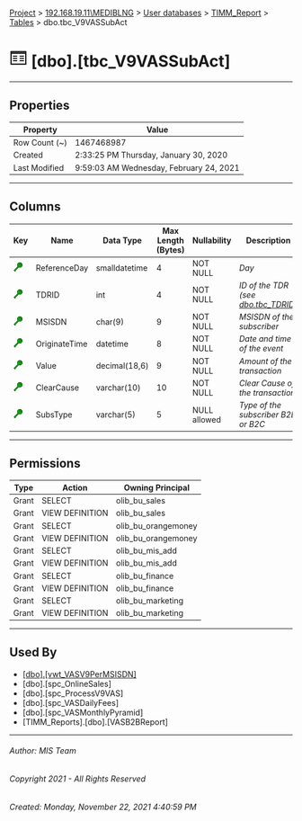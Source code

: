 #### 

[Project](../../../../index.md) > [192.168.19.11\\MEDIBLNG](../../../index.md) > [User databases](../../index.md) > [TIMM_Report](../index.md) > [Tables](Tables.md) > dbo.tbc_V9VASSubAct

# ![Tables](../../../../Images/Table32.png) [dbo].[tbc_V9VASSubAct]

---

## <a name="#properties"></a>Properties

| Property | Value |
|---|---|
| Row Count (~) | 1467468987 |
| Created | 2:33:25 PM Thursday, January 30, 2020 |
| Last Modified | 9:59:03 AM Wednesday, February 24, 2021 |


---

## <a name="#columns"></a>Columns

| Key | Name | Data Type | Max Length (Bytes) | Nullability | Description |
|---|---|---|---|---|---|
| [![Cluster Key cci_V9VASSubAct: ReferenceDay\TDRID\MSISDN\OriginateTime\Value\ClearCause\SubsType](../../../../Images/cluster.png)](#indexes) | ReferenceDay | smalldatetime | 4 | NOT NULL | _Day_ |
| [![Cluster Key cci_V9VASSubAct: ReferenceDay\TDRID\MSISDN\OriginateTime\Value\ClearCause\SubsType](../../../../Images/cluster.png)](#indexes) | TDRID | int | 4 | NOT NULL | _ID of the TDR (see [dbo.tbc_TDRID](tbc_TDRID.md))_ |
| [![Cluster Key cci_V9VASSubAct: ReferenceDay\TDRID\MSISDN\OriginateTime\Value\ClearCause\SubsType](../../../../Images/cluster.png)](#indexes) | MSISDN | char(9) | 9 | NOT NULL | _MSISDN of the subscriber_ |
| [![Cluster Key cci_V9VASSubAct: ReferenceDay\TDRID\MSISDN\OriginateTime\Value\ClearCause\SubsType](../../../../Images/cluster.png)](#indexes) | OriginateTime | datetime | 8 | NOT NULL | _Date and time of the event_ |
| [![Cluster Key cci_V9VASSubAct: ReferenceDay\TDRID\MSISDN\OriginateTime\Value\ClearCause\SubsType](../../../../Images/cluster.png)](#indexes) | Value | decimal(18,6) | 9 | NOT NULL | _Amount of the transaction_ |
| [![Cluster Key cci_V9VASSubAct: ReferenceDay\TDRID\MSISDN\OriginateTime\Value\ClearCause\SubsType](../../../../Images/cluster.png)](#indexes) | ClearCause | varchar(10) | 10 | NOT NULL | _Clear Cause of the transaction_ |
| [![Cluster Key cci_V9VASSubAct: ReferenceDay\TDRID\MSISDN\OriginateTime\Value\ClearCause\SubsType](../../../../Images/cluster.png)](#indexes) | SubsType | varchar(5) | 5 | NULL allowed | _Type of the subscriber B2B or B2C_ |


---

## <a name="#permissions"></a>Permissions

| Type | Action | Owning Principal |
|---|---|---|
| Grant | SELECT | olib_bu_sales |
| Grant | VIEW DEFINITION | olib_bu_sales |
| Grant | SELECT | olib_bu_orangemoney |
| Grant | VIEW DEFINITION | olib_bu_orangemoney |
| Grant | SELECT | olib_bu_mis_add |
| Grant | VIEW DEFINITION | olib_bu_mis_add |
| Grant | SELECT | olib_bu_finance |
| Grant | VIEW DEFINITION | olib_bu_finance |
| Grant | SELECT | olib_bu_marketing |
| Grant | VIEW DEFINITION | olib_bu_marketing |


---

## <a name="#usedby"></a>Used By

* [[dbo].[vwt_VASV9PerMSISDN]](../Views/vwt_VASV9PerMSISDN.md)
* [dbo].[spc_OnlineSales]
* [dbo].[spc_ProcessV9VAS]
* [dbo].[spc_VASDailyFees]
* [dbo].[spc_VASMonthlyPyramid]
* [TIMM_Reports].[dbo].[VASB2BReport]


---

###### Author:  MIS Team

###### Copyright 2021 - All Rights Reserved

###### Created: Monday, November 22, 2021 4:40:59 PM

